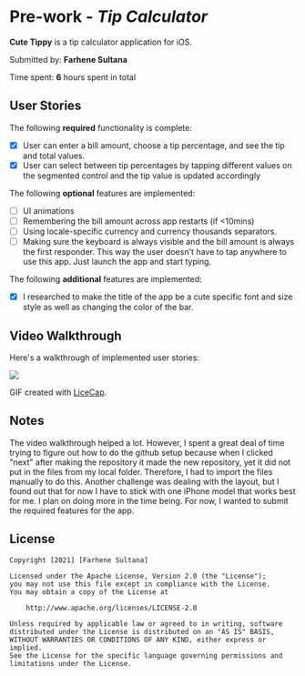 # Pre-work - *Tip Calculator*

**Cute Tippy** is a tip calculator application for iOS.

Submitted by: **Farhene Sultana**

Time spent: **6** hours spent in total

## User Stories

The following **required** functionality is complete:

* [x] User can enter a bill amount, choose a tip percentage, and see the tip and total values.
* [x] User can select between tip percentages by tapping different values on the segmented control and the tip value is updated accordingly

The following **optional** features are implemented:

* [ ] UI animations
* [ ] Remembering the bill amount across app restarts (if <10mins)
* [ ] Using locale-specific currency and currency thousands separators.
* [ ] Making sure the keyboard is always visible and the bill amount is always the first responder. This way the user doesn't have to tap anywhere to use this app. Just launch the app and start typing.

The following **additional** features are implemented:

- [x] I researched to make the title of the app be a cute specific font and size style as well as changing the color of the bar.

## Video Walkthrough

Here's a walkthrough of implemented user stories:

![](https://i.imgur.com/XDsyeD7.gif)


GIF created with [LiceCap](http://www.cockos.com/licecap/).

## Notes

The video walkthrough helped a lot. 
However, I spent a great deal of time trying to figure out how to do the github setup because when I clicked "next" after making the repository it made the new repository, yet it did not put in the files from my local folder. Therefore, I had to import the files manually to do this. Another challenge was dealing with the layout, but I found out that for now I have to stick with one iPhone model that works best for me. 
I plan on doing more in the time being. 
For now, I wanted to submit the required features for the app.


## License

    Copyright [2021] [Farhene Sultana]

    Licensed under the Apache License, Version 2.0 (the "License");
    you may not use this file except in compliance with the License.
    You may obtain a copy of the License at

        http://www.apache.org/licenses/LICENSE-2.0

    Unless required by applicable law or agreed to in writing, software
    distributed under the License is distributed on an "AS IS" BASIS,
    WITHOUT WARRANTIES OR CONDITIONS OF ANY KIND, either express or implied.
    See the License for the specific language governing permissions and
    limitations under the License.
